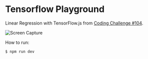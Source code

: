 # Tensorflow Playground

Linear Regression with TensorFlow.js from [Coding Challenge #104](https://www.youtube.com/watch?v=dLp10CFIvxI&list=PLRqwX-V7Uu6YIeVA3dNxbR9PYj4wV31oQ&index=5).

![Screen Capture](https://user-images.githubusercontent.com/565300/88257404-746f2300-cc72-11ea-969d-33309a5b141e.gif)

How to run:
```
$ npm run dev
```
